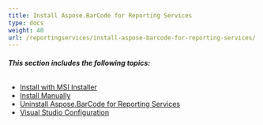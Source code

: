 ```yaml
---
title: Install Aspose.BarCode for Reporting Services
type: docs
weight: 40
url: /reportingservices/install-aspose-barcode-for-reporting-services/
---
```


###### **This section includes the following topics:** 
- [Install with MSI Installer](/barcode/reportingservices/install-with-msi-installer/)
- [Install Manually](/barcode/reportingservices/install-manually/)
- [Uninstall Aspose.BarCode for Reporting Services](/barcode/reportingservices/uninstall-aspose-barcode-for-reporting-services/)
- [Visual Studio Configuration](/barcode/reportingservices/visual-studio-configuration/)
